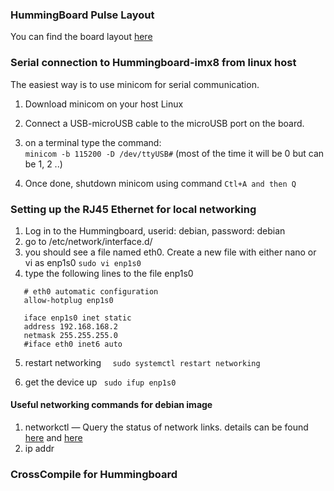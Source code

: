 
### HummingBoard Pulse Layout
You can find the board layout [here](https://www.solid-run.com/nxp-i-mx8m-family/hummingboard-m/)
### Serial connection to Hummingboard-imx8 from linux host
The easiest way is to use minicom for serial communication.

1. Download minicom on your host Linux
2. Connect a USB-microUSB cable to the microUSB port on the board.
3. on a terminal type the command: \
        ```minicom -b 115200 -D /dev/ttyUSB#``` (most of the time it will be 0 but can be 1, 2 ..)

4. Once done, shutdown minicom using command 
         ```Ctl+A and then Q```

### Setting up the RJ45 Ethernet for local networking
1. Log in to the Hummingboard, userid: debian, password: debian
2. go to /etc/network/interface.d/
3. you should see a file named eth0. Create a new file with either nano or vi as enp1s0
          ```sudo vi enp1s0```
4. type the following lines to the file enp1s0
  
  ```
     # eth0 automatic configuration 
     allow-hotplug enp1s0 

     iface enp1s0 inet static 
     address 192.168.168.2 
     netmask 255.255.255.0 
     #iface eth0 inet6 auto
  ```
  5. restart networking 
      ```  sudo systemctl restart networking```
      
  6. get the device up
     ``` sudo ifup enp1s0```
#### Useful networking commands for debian image
1. networkctl — Query the status of network links. details can be found [here](https://www.freedesktop.org/software/systemd/man/networkctl.html) and [here](https://www.tecmint.com/networkctl-check-linux-network-interface-status/)
2. ip addr

### CrossCompile for Hummingboard 
